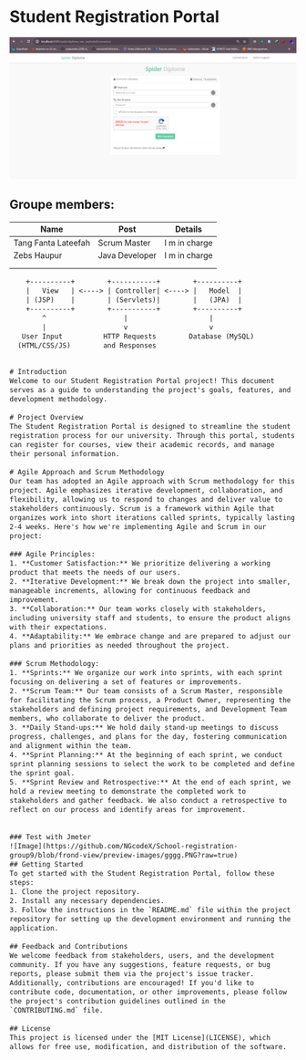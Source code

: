 # Student Registration Portal
![Image](https://github.com/NGcodeX/School-registration-group9/blob/frond-view/preview-images/dfd.PNG?raw=true)

## Groupe members:
| Name | Post | Details |
| - | - | - |
| Tang Fanta Lateefah | Scrum Master | I m in charge |
| Zebs Haupur | Java Developer | I m in charge |
| | | |
| | | |

        +----------+        +-----------+        +----------+
        |   View   | <----> | Controller| <----> |   Model  |
        | (JSP)    |        | (Servlets)|        |   (JPA)  |
        +----------+        +-----------+        +----------+
            ^                   |                    |
            |                   v                    v
       User Input          HTTP Requests        Database (MySQL)
      (HTML/CSS/JS)        and Responses
```

# Introduction
Welcome to our Student Registration Portal project! This document serves as a guide to understanding the project's goals, features, and development methodology.

# Project Overview
The Student Registration Portal is designed to streamline the student registration process for our university. Through this portal, students can register for courses, view their academic records, and manage their personal information.

# Agile Approach and Scrum Methodology
Our team has adopted an Agile approach with Scrum methodology for this project. Agile emphasizes iterative development, collaboration, and flexibility, allowing us to respond to changes and deliver value to stakeholders continuously. Scrum is a framework within Agile that organizes work into short iterations called sprints, typically lasting 2-4 weeks. Here's how we're implementing Agile and Scrum in our project:

### Agile Principles:
1. **Customer Satisfaction:** We prioritize delivering a working product that meets the needs of our users.
2. **Iterative Development:** We break down the project into smaller, manageable increments, allowing for continuous feedback and improvement.
3. **Collaboration:** Our team works closely with stakeholders, including university staff and students, to ensure the product aligns with their expectations.
4. **Adaptability:** We embrace change and are prepared to adjust our plans and priorities as needed throughout the project.

### Scrum Methodology:
1. **Sprints:** We organize our work into sprints, with each sprint focusing on delivering a set of features or improvements.
2. **Scrum Team:** Our team consists of a Scrum Master, responsible for facilitating the Scrum process, a Product Owner, representing the stakeholders and defining project requirements, and Development Team members, who collaborate to deliver the product.
3. **Daily Stand-ups:** We hold daily stand-up meetings to discuss progress, challenges, and plans for the day, fostering communication and alignment within the team.
4. **Sprint Planning:** At the beginning of each sprint, we conduct sprint planning sessions to select the work to be completed and define the sprint goal.
5. **Sprint Review and Retrospective:** At the end of each sprint, we hold a review meeting to demonstrate the completed work to stakeholders and gather feedback. We also conduct a retrospective to reflect on our process and identify areas for improvement.


### Test with Jmeter
![Image](https://github.com/NGcodeX/School-registration-group9/blob/frond-view/preview-images/gggg.PNG?raw=true)
## Getting Started
To get started with the Student Registration Portal, follow these steps:
1. Clone the project repository.
2. Install any necessary dependencies.
3. Follow the instructions in the `README.md` file within the project repository for setting up the development environment and running the application.

## Feedback and Contributions
We welcome feedback from stakeholders, users, and the development community. If you have any suggestions, feature requests, or bug reports, please submit them via the project's issue tracker. Additionally, contributions are encouraged! If you'd like to contribute code, documentation, or other improvements, please follow the project's contribution guidelines outlined in the `CONTRIBUTING.md` file.

## License
This project is licensed under the [MIT License](LICENSE), which allows for free use, modification, and distribution of the software.

